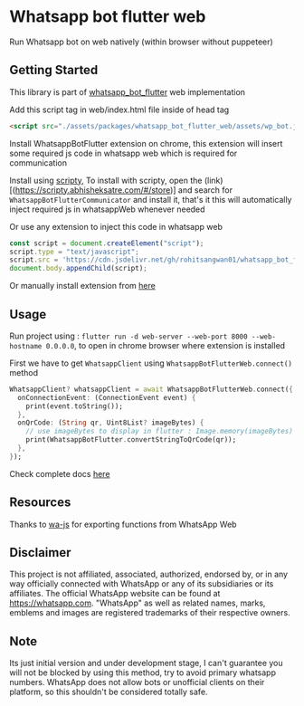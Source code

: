# Whatsapp bot flutter web

Run Whatsapp bot on web natively (within browser without puppeteer)

## Getting Started

This library is part of [whatsapp_bot_flutter](https://pub.dev/packages/whatsapp_bot_flutter) web implementation

Add this script tag in web/index.html file inside of head tag

```html
<script src="./assets/packages/whatsapp_bot_flutter_web/assets/wp_bot.js" defer></script>
```

Install WhatsappBotFlutter extension on chrome, this extension will insert some required js code in whatsapp web which is required for communication

Install using [scripty](https://scripty.abhisheksatre.com/#/store), 
To install with scripty, open the (link)[(https://scripty.abhisheksatre.com/#/store)] and search for `WhatsappBotFlutterCommunicator` and install it, that's it
this will automatically inject required js in whatsappWeb whenever needed

Or use any extension to inject this code in whatsapp web

```js
const script = document.createElement("script");
script.type = "text/javascript";
script.src = 'https://cdn.jsdelivr.net/gh/rohitsangwan01/whatsapp_bot_flutter_chrome_extension@latest/content.js';
document.body.appendChild(script);
```

Or manually install extension from [here](https://github.com/rohitsangwan01/whatsapp_bot_flutter_chrome_extension)

## Usage

Run project using : `flutter run -d web-server --web-port 8000 --web-hostname 0.0.0.0`, to open in chrome browser where extension is installed

First we have to get `WhatsappClient` using `WhatsappBotFlutterWeb.connect()` method 

```dart
WhatsappClient? whatsappClient = await WhatsappBotFlutterWeb.connect({
  onConnectionEvent: (ConnectionEvent event) {
    print(event.toString());
  },
  onQrCode: (String qr, Uint8List? imageBytes) {
    // use imageBytes to display in flutter : Image.memory(imageBytes)
    print(WhatsappBotFlutter.convertStringToQrCode(qr));
  },
});
```

Check complete docs [here](https://github.com/rohitsangwan01/whatsapp_bot_flutter)

## Resources

Thanks to [wa-js](https://github.com/wppconnect-team/wa-js) for exporting functions from WhatsApp Web

## Disclaimer

This project is not affiliated, associated, authorized, endorsed by, or in any way officially connected with WhatsApp or any of its subsidiaries or its affiliates. The official WhatsApp website can be found at https://whatsapp.com. "WhatsApp" as well as related names, marks, emblems and images are registered trademarks of their respective owners.

## Note

Its just initial version and under development stage, I can't guarantee you will not be blocked by using this method, try to avoid primary whatsapp numbers. WhatsApp does not allow bots or unofficial clients on their platform, so this shouldn't be considered totally safe.
